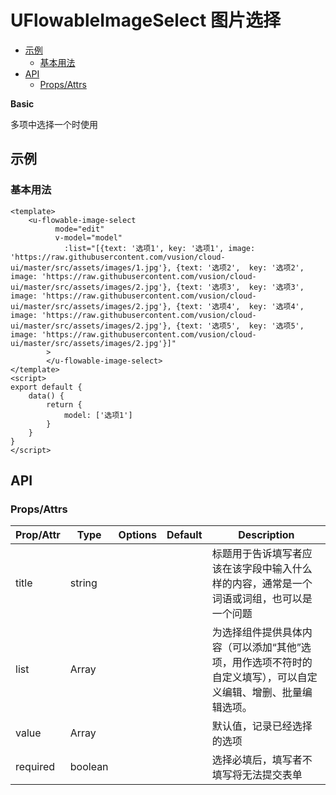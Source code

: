 <!-- 该 README.md 根据 api.yaml 和 docs/*.md 自动生成，为了方便在 GitHub 和 NPM 上查阅。如需修改，请查看源文件 -->

# UFlowableImageSelect 图片选择

- [示例](#示例)
    - [基本用法](#基本用法)
- [API]()
    - [Props/Attrs](#propsattrs)

**Basic**

多项中选择一个时使用

## 示例
### 基本用法

```vue
<template>
    <u-flowable-image-select 
		  mode="edit" 
		  v-model="model"
			:list="[{text: '选项1', key: '选项1', image: 'https://raw.githubusercontent.com/vusion/cloud-ui/master/src/assets/images/1.jpg'}, {text: '选项2',  key: '选项2', image: 'https://raw.githubusercontent.com/vusion/cloud-ui/master/src/assets/images/2.jpg'}, {text: '选项3',  key: '选项3', image: 'https://raw.githubusercontent.com/vusion/cloud-ui/master/src/assets/images/2.jpg'}, {text: '选项4',  key: '选项4', image: 'https://raw.githubusercontent.com/vusion/cloud-ui/master/src/assets/images/2.jpg'}, {text: '选项5',  key: '选项5', image: 'https://raw.githubusercontent.com/vusion/cloud-ui/master/src/assets/images/2.jpg'}]"
		>
		</u-flowable-image-select>
</template>
<script>
export default {
    data() {
        return {
            model: ['选项1']
        }
    }
}
</script>
```

## API
### Props/Attrs

| Prop/Attr | Type | Options | Default | Description |
| --------- | ---- | ------- | ------- | ----------- |
| title | string |  |  | 标题用于告诉填写者应该在该字段中输入什么样的内容，通常是一个词语或词组，也可以是一个问题 |
| list | Array |  |  | 为选择组件提供具体内容（可以添加“其他”选项，用作选项不符时的自定义填写），可以自定义编辑、增删、批量编辑选项。 |
| value | Array |  |  | 默认值，记录已经选择的选项 |
| required | boolean |  |  | 选择必填后，填写者不填写将无法提交表单 |

